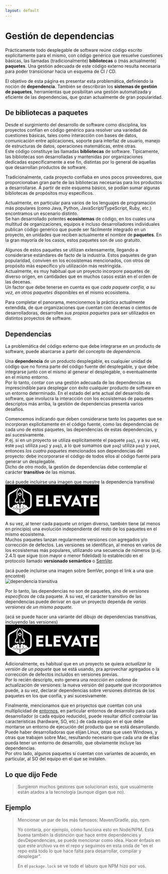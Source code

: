 ```yaml
---
layout: default
---
```


# Gestión de dependencias
Prácticamente todo desplegable de software reúne código escrito explícitamente para el mismo, con código genérico que resuelve cuestiones básicas, las llamadas (tradicionalmente) **bibliotecas** o (más actualmente) **paquetes**. 
Una gestión adecuada de este código externo resulta necesaria para poder transicionar hacia un esquema de CI / CD. 

El objetivo de esta página es presentar esta problemática, definiendo la noción de **dependencia**. También se describirán los **sistemas de gestión de paquetes**, herramientas que posibilitan una gestión automatizada y eficiente de las dependencias, que gozan actualmente de gran popularidad.


## De bibliotecas a paquetes
Desde el surgimiento del desarrollo de software como disciplina, los proyectos confían en código genérico para resolver una variedad de cuestiones básicas, tales como interacción con bases de datos, comunicación entre aplicaciones, soporte para interfaz de usuario, manejo de estructuras de datos, operaciones matemáticas, entre otras.  
Este código constituye las llamadas **bibliotecas** de software. 
Típicamente, las bibliotecas son desarrolladas y mantenidas por organizaciones dedicadas específicamente a ese fin, distintas por lo general de aquellas que desarrollan productos de software.

Tradicionalmente, cada proyecto confiaba en unos pocos proveedores, que proporcionaban gran parte de las bibliotecas necesarias para los productos a desarrollarse. A partir de este esquema básico, se podían sumar algunas bibliotecas de propósitos muy específicos.

Actualmente, en particular para varios de los lenguajes de programación más populares (como Java, Python, JavaScript/TypeScript, Ruby, etc.) encontramos un escenario distinto.  
Se han desarrollado potentes **ecosistemas** de código, en los cuales una multitud de organizaciones, equipos e incluso desarrolladores individuales publican código genérico que puede ser fácilmente integrado en un proyecto, en unidades que reciben actualmente el nombre de **paquetes**. En la gran mayoría de los casos, estos paquetes son de uso gratuito.  

Algunos de estos paquetes se utilizan extensamente, llegando a considerarse estándares de facto de la industria. Estos paquetes de gran popularidad, conviven en los ecosistemas mencionados, con otros de propósito más específico y/o utilización más restringida.  
Actualmente, es muy habitual que un proyecto incorpore paquetes de diverso origen, en cantidades que en muchos casos están en el orden de las decenas.  
Un factor que debe tenerse en cuenta es que _cada paquete confía, a su vez, en otros paquetes_ disponibles en el mismo ecosistema. 

Para completar el panorama, mencionemos la práctica actualmente extendida, de que organizaciones que cuentan con decenas o cientos de desarrolladoras, desarrollen _sus propios paquetes_ para ser utilizados en distintos proyectos de software.

## Dependencias
La problemática del código externo que debe integrarse en un producto de software, puede abarcarse a partir del concepto de _dependencia_.

Una **dependencia** de un producto desplegable, es cualquier unidad de código que no forma parte del código fuente del desplegable, y que debe integrarse junto con el mismo al generar el desplegable, o eventualmente en el mismo entorno.  
Por lo tanto, contar con una gestión adecuada de las dependencias es imprescindible para desplegar con éxito cualquier producto de software en un entorno determinado. 
En el estado del arte actual del desarrollo de software, que involucra la interacción con los ecosistemas de paquetes descriptos más arriba, la gestión de dependencias presenta varios desafíos.

Comencemos indicando que deben considerarse tanto los paquetes que se incorporan explícitamente en el código fuente, como las dependencias de cada uno de estos paquetes, las dependencias de estas dependencias, y así sucesivamente.  
P.ej. si en un proyecto se utiliza explícitamente el paquete `paq1`, y a su vez, este `paq1` utiliza `paq2` y `paq3`, a lo que sumamos que `paq2` utiliza `paq3` y `paq4`, entonces _los cuatro paquetes_ mencionados son dependencias del proyecto: debe incorporarse el código de todos ellos al código fuente para generar un desplegable.  
Dicho de otro modo, la gestión de dependencias debe contemplar el carácter **transitivo** de las mismas.

(acá puede incluirse una imagen que muestre la dependencia transitiva)  
![dependencia transitiva](../images/logoelevate.jpg) 

A su vez, al tener cada paquete un origen diverso, también tiene (al menos en principio) una evolución independiente del resto de los paquetes en el mismo ecosistema.  
Muchos paquetes lanzan regularmente versiones con agregados y/o corrección de defectos.
Las versiones se identifican, al menos en varios de los ecosistemas más populares, utilizando una secuencia de números (p.ej. 2.4.1) que sigue (con mayor o menor fidelidad) lo establecido en el protocolo llamado **versionado semántico** o [SemVer](https://semver.org/).

(acá puede incluirse una imagen sobre SemVer, pongo el link a una que encontré)  
![dependencia transitiva](https://media.geeksforgeeks.org/wp-content/uploads/semver.png) 

Por lo tanto, las dependencias no son de paquetes, sino de _versiones específicas_ de cda paquete. A su vez, el carácter transitivo de las dependencias puede derivar en que un proyecto dependa de _varias versiones de un mismo paquete_.

(acá se puede hacer una variante del dibujo de dependencias transitivas, incluyendo las versiones)  
![dependencia transitiva con versiones](../images/logoelevate.jpg) 

Adicionalmente, es habitual que en un proyecto se quiera _actualizar la versión de un paquete_ que se está usando, pra aprovechar agregados o la corrección de defectos incluidos en versiones previas.  
Por lo recién descripto, esto genera una _reacción en cadena_ de actualización de versiones: la nueva versión del paquete que incorporamos puede, a su vez, declarar dependencias sobre versiones distintas de los paquetes en los que confía, y así sucesivamente.

Finalmente, mencionamos que en proyectos que cuentan con una multiplicidad de [entornos](../scm-git/entornos), en particular entornos de desarrollo para cada desarrollador (o cada equipo reducido), puede resultar difícil controlar las características (hardware, SO, etc.) de cada equipo en el que debe montarse un entorno de ejecución del producto que se está desarrollando.  
Puede haber desarrolladoras que elijan Linux, otras que usen Windows, y otras que trabajen sobre Mac, resultando necesario que cada una de ellas pueda tener un entorno de desarrollo, que obviamente incluye las dependencias.  
Por otro lado, algunos paquetes sí cuentan con variantes de acuerdo, en particular, al SO del equipo en el que se instalen.







## Lo que dijo Fede
> Surgieron muchos gestores que solucionan esto, que usualmente están atados a la tecnología (aunque digan que no).

## Ejemplo

> Mencionar un par de los más famosos: Maven/Gradle, pip, npm.
> 
> Yo contaría, por ejemplo, cómo funciona esto en Node/NPM. Está buena también la distinción que hace entre dependencies y devDependencies, se puede mencionar como idea. Hacer énfasis en que este archivo va en el repo y seguimos en esta onda de "en el repo está todo lo que hace falta para desarrollar, compilar y desplegar".
> 
> En el `package.lock` se ve todo el laburo que NPM hizo por vos.
